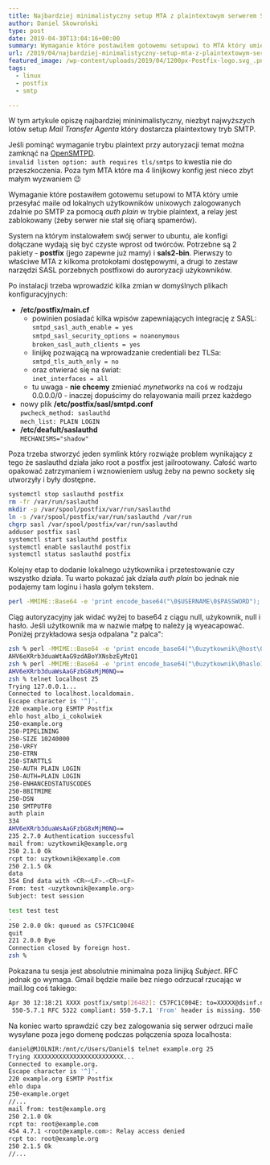 ```yaml
---
title: Najbardziej minimalistyczny setup MTA z plaintextowym serwerem SMTP
author: Daniel Skowroński
type: post
date: 2019-04-30T13:04:16+00:00
summary: Wymaganie które postawiłem gotowemu setupowi to MTA który umie przesyłać maile od lokalnych użytkowników unixowych zalogowanych zdalnie po SMTP za pomocą auth plain w trybie plaintext, a relay jest zablokowany (żeby serwer nie stał się ofiarą spamerów).
url: /2019/04/najbardziej-minimalistyczny-setup-mta-z-plaintextowym-serwerem-smtp/
featured_image: /wp-content/uploads/2019/04/1200px-Postfix-logo.svg_.png
tags:
  - linux
  - postfix
  - smtp

---
```

W tym artykule opiszę najbardziej mininimalistyczny, niezbyt najwyższych lotów setup _Mail Transfer Agenta_ który dostarcza plaintextowy tryb SMTP.

Jeśli pominąć wymaganie trybu plaintext przy autoryzacji temat można zamknąć na [OpenSMTPD][1].  
`invalid listen option: auth requires tls/smtps` to kwestia nie do przeszkoczenia. Poza tym MTA które ma 4 linijkowy konfig jest nieco zbyt małym wyzwaniem 😉 

Wymaganie które postawiłem gotowemu setupowi to MTA który umie przesyłać maile od lokalnych użytkowników unixowych zalogowanych zdalnie po SMTP za pomocą _auth plain_ w trybie plaintext, a relay jest zablokowany (żeby serwer nie stał się ofiarą spamerów).

System na którym instalowałem swój serwer to ubuntu, ale konfigi dołączane wydają się być czyste wprost od twórców. Potrzebne są 2 pakiety - **postfix** (jego zapewne już mamy) i **sals2-bin**. Pierwszy to właściwe MTA z kilkoma protokołami dostępowymi, a drugi to zestaw narzędzi SASL porzebnych postfixowi do auroryzacji użykowników.

Po instalacji trzeba wprowadzić kilka zmian w domyślnych plikach konfiguracyjnych:

  * **/etc/postfix/main.cf**
      * powinien posiadać kilka wpisów zapewniających integrację z SASL:  
        `smtpd_sasl_auth_enable = yes`  
        `smtpd_sasl_security_options = noanonymous`  
        `broken_sasl_auth_clients = yes` 
      * linijkę pozwającą na wprowadzanie credentiali bez TLSa:  
        `smtpd_tls_auth_only = no`
      * oraz otwierać się na świat:  
        `inet_interfaces = all`
      * tu uwaga - **nie chcemy** zmieniać _mynetworks_ na coś w rodzaju 0.0.0.0/0 - inaczej dopuścimy do relayowania maili przez każdego
  * nowy plik **/etc/postfix/sasl/smtpd.conf**  
    `pwcheck_method: saslauthd`  
    `mech_list: PLAIN LOGIN`
  * **/etc/deafult/saslauthd**  
    `MECHANISMS="shadow"`

Poza trzeba stworzyć jeden symlink który rozwiąże problem wynikający z tego że saslauthd działa jako root a postfix jest jailrootowany. Całość warto opakować zatrzymaniem i wznowieniem usług żeby na pewno sockety się utworzyły i były dostępne.

```bash
systemctl stop saslauthd postfix
rm -fr /var/run/saslauthd
mkdir -p /var/spool/postfix/var/run/saslauthd
ln -s /var/spool/postfix/var/run/saslauthd /var/run
chgrp sasl /var/spool/postfix/var/run/saslauthd
adduser postfix sasl
systemctl start saslauthd postfix
systemctl enable saslauthd postfix
systemctl status saslauthd postfix
```


Kolejny etap to dodanie lokalnego użytkownika i przetestowanie czy wszystko działa. Tu warto pokazać jak działa _auth plain_ bo jednak nie podajemy tam loginu i hasła gołym tekstem.

```bash
perl -MMIME::Base64 -e 'print encode_base64("\0$USERNAME\0$PASSWORD");'
```


Ciąg autoryzacyjny jak widać wyżej to base64 z ciągu null, użykownik, null i hasło. Jeśli użytkownik ma w nazwie małpę to należy ją wyeacapować. Poniżej przykładowa sesja odpalana "z palca":

```bash
zsh % perl -MMIME::Base64 -e 'print encode_base64("\0uzytkownik\@host\0haslo12345");'
AHV6eXRrb3duaWtAaG9zdABoYXNsbzEyMzQ1
zsh % perl -MMIME::Base64 -e 'print encode_base64("\0uzytkownik\0haslo12345");'
AHV6eXRrb3duaWsAaGFzbG8xMjM0NQ==
zsh % telnet localhost 25
Trying 127.0.0.1...
Connected to localhost.localdomain.
Escape character is '^]'.
220 example.org ESMTP Postfix
ehlo host_albo_i_cokolwiek
250-example.org
250-PIPELINING
250-SIZE 10240000
250-VRFY
250-ETRN
250-STARTTLS
250-AUTH PLAIN LOGIN
250-AUTH=PLAIN LOGIN
250-ENHANCEDSTATUSCODES
250-8BITMIME
250-DSN
250 SMTPUTF8
auth plain
334
AHV6eXRrb3duaWsAaGFzbG8xMjM0NQ==
235 2.7.0 Authentication successful
mail from: uzytkownik@example.org
250 2.1.0 Ok
rcpt to: uzytkownik@example.com
250 2.1.5 Ok
data
354 End data with <CR><LF>.<CR><LF>
From: test <uzytkownik@example.org>
Subject: test session

test test test
.
250 2.0.0 Ok: queued as C57FC1C004E
quit
221 2.0.0 Bye
Connection closed by foreign host.
zsh % 
```


Pokazana tu sesja jest absolutnie minimalna poza linijką _Subject_. RFC jednak go wymaga. Gmail będzie maile bez niego odrzucał rzucając w mail.log coś takiego:

```bash
Apr 30 12:18:21 XXXX postfix/smtp[26482]: C57FC1C004E: to=XXXXX@dsinf.net, relay=aspmx.l.google.com[64.233.166.27]:25, delay=28, delays=27/0.01/0.09/0.61, dsn=5.7.1, status=bounced (host aspmx.l.google.com[64.233.166.27] said: 550-5.7.1 [5.9.88.142      11] Our system has detected that this message is not
 550-5.7.1 RFC 5322 compliant: 550-5.7.1 'From' header is missing. 550-5.7.1 To reduce the amount of spam sent to Gmail, this message has been 550-5.7.1 blocked. Please visit 550-5.7.1  https://support.google.com/mail/?p=RfcMessageNonCompliant 550 5.7.1 and review RFC 5322 specifications for more information. j192si1309453wmb.131 - gsmtp (in reply to end of DATA command))
```


Na koniec warto sprawdzić czy bez zalogowania się serwer odrzuci maile wysyłane poza jego domenę podczas połączenia spoza localhosta:

```bash
daniel@MJOLNIR:/mnt/c/Users/Daniel$ telnet example.org 25
Trying XXXXXXXXXXXXXXXXXXXXXXXXX...
Connected to example.org.
Escape character is '^]'.
220 example.org ESMTP Postfix
ehlo dupa
250-example.orget
//...
mail from: test@example.org
250 2.1.0 Ok
rcpt to: root@example.com
454 4.7.1 <root@example.com>: Relay access denied
rcpt to: root@example.org
250 2.1.5 Ok
//...
```


 [1]: https://wiki.archlinux.org/index.php/OpenSMTPD
